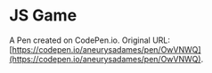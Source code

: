 # JS Game

A Pen created on CodePen.io. Original URL: [https://codepen.io/aneurysadames/pen/OwVNWQ](https://codepen.io/aneurysadames/pen/OwVNWQ).

